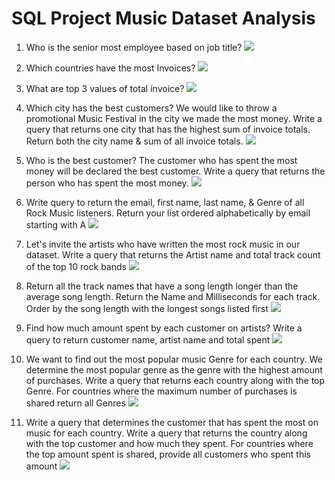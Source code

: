 # SQL Project Music Dataset Analysis

1. Who is the senior most employee based on job title?
   <img src='./images/q1.PNG'>
   
2. Which countries have the most Invoices?
   <img src='./images/q2.PNG'>
   
3. What are top 3 values of total invoice?
   <img src='./images/q3.PNG'>
   
4. Which city has the best customers? We would like to throw a promotional Music
   Festival in the city we made the most money. Write a query that returns one city that
   has the highest sum of invoice totals. Return both the city name & sum of all invoice
   totals.
   <img src='./images/q4.PNG'>
   
5. Who is the best customer? The customer who has spent the most money will be
   declared the best customer. Write a query that returns the person who has spent the
   most money.
   <img src='./images/q5.PNG'>
   
6. Write query to return the email, first name, last name, & Genre of all Rock Music
   listeners. Return your list ordered alphabetically by email starting with A
   <img src='./images/q1_m.PNG'>
   
7. Let's invite the artists who have written the most rock music in our dataset. Write a
   query that returns the Artist name and total track count of the top 10 rock bands
   <img src='./images/q2_m.PNG'>
   
8. Return all the track names that have a song length longer than the average song length.
   Return the Name and Milliseconds for each track. Order by the song length with the
   longest songs listed first
   <img src='./images/q3_m.PNG'>
   
9. Find how much amount spent by each customer on artists? Write a query to return
   customer name, artist name and total spent
   <img src='./images/q1_a.PNG'>
   
10. We want to find out the most popular music Genre for each country. We determine the
    most popular genre as the genre with the highest amount of purchases. Write a query
    that returns each country along with the top Genre. For countries where the maximum
    number of purchases is shared return all Genres
    <img src='./images/q2_a.PNG'>
    
11. Write a query that determines the customer that has spent the most on music for each
    country. Write a query that returns the country along with the top customer and how
    much they spent. For countries where the top amount spent is shared, provide all
    customers who spent this amount
    <img src='./images/q3_a.PNG'>
